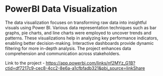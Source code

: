 # PowerBI Data Visualization
The data visualization focuses on transforming raw data into insightful visuals using Power BI.     Various data representation techniques such as bar graphs, pie charts, and line charts were employed to uncover trends and patterns. These visualizations help in analyzing key performance indicators, enabling better decision-making. Interactive dashboards provide dynamic filtering for more in-depth analysis. The project enhances data comprehension and communication across stakeholders.

Link to the project -
https://app.powerbi.com/links/nf2MYz_G1B?ctid=df7217c9-cec8-4cc2-8e6a-a1cfbfadb321&pbi_source=linkShare
